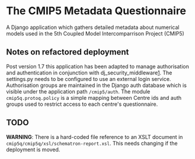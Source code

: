 The CMIP5 Metadata Questionnaire
================================

A Django application which gathers detailed metadata about numerical models used in the
5th Coupled Model Intercomparrison Project (CMIP5)


Notes on refactored deployment
------------------------------

Post version 1.7 this application has been adapted to manage authorisation and  authentication in conjunction with dj_security_middleware[1].  The settings.py needs to be configured to use an external login service.  Authorisation groups are maintained in the Django auth database which is visible under the application path `/cmip5/auth`.  The module `cmip5q.protoq.policy` is a simple mapping between Centre ids and auth groups used to restrict access to each centre's questionnaire.

[1]: http://proj.badc.rl.ac.uk/ndg/browser/mauRepo/dj_security_middleware


TODO
----

**WARNING**: There is a hard-coded file reference to an XSLT document in ```cmip5q/cmip5q/xsl/schematron-report.xsl```.  This needs changing if the deployment is moved.

